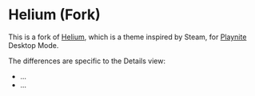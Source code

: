 # Helium (Fork)
This is a fork of [Helium](https://github.com/darklinkpower/Helium), which is a theme inspired by Steam, for [Playnite](https://github.com/JosefNemec/Playnite) Desktop Mode.

The differences are specific to the Details view:
* ...
* ...
